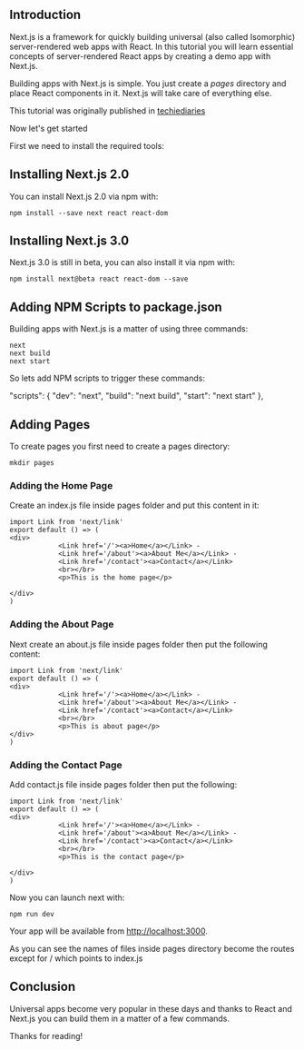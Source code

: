 
## Introduction

Next.js is a framework for quickly building universal (also called Isomorphic) server-rendered web apps with
React. In this tutorial you will learn essential concepts of server-rendered React apps by creating a demo app with Next.js.

Building apps with Next.js is simple. You just create a <em>pages</em> directory and place React components in it.
 Next.js will take care of everything else.

This tutorial was originally published in [techiediaries](https://www.techiediaries.com/universal-react-apps-nextjs/)

Now let's get started

First we need to install the required tools:

## Installing Next.js 2.0

You can install Next.js 2.0 via npm with:

    npm install --save next react react-dom

## Installing Next.js 3.0

 Next.js 3.0 is still in beta, you can also install it via npm with:

    npm install next@beta react react-dom --save

## Adding NPM Scripts to package.json

Building apps with Next.js is a matter of using three commands:

    next
    next build
    next start

So lets add NPM scripts to trigger these commands:

  "scripts": {
    "dev": "next",
    "build": "next build",
    "start": "next start"
  },

## Adding Pages

To create pages you first need to create a pages directory:

    mkdir pages

### Adding the Home Page

Create an index.js file inside pages folder and put this content in it:

    import Link from 'next/link'
    export default () => (
    <div>
                <Link href='/'><a>Home</a></Link> -
                <Link href='/about'><a>About Me</a></Link> -
                <Link href='/contact'><a>Contact</a></Link>
                <br></br>
                <p>This is the home page</p>

    </div>
    )

### Adding the About Page

Next create an about.js file inside pages folder then put the following content:

    import Link from 'next/link'
    export default () => (
    <div>
                <Link href='/'><a>Home</a></Link> -
                <Link href='/about'><a>About Me</a></Link> -
                <Link href='/contact'><a>Contact</a></Link>
                <br></br>
                <p>This is about page</p>
    </div>
    )

### Adding the Contact Page

Add contact.js file inside pages folder then put the following:

    import Link from 'next/link'
    export default () => (
    <div>
                <Link href='/'><a>Home</a></Link> -
                <Link href='/about'><a>About Me</a></Link> -
                <Link href='/contact'><a>Contact</a></Link>
                <br></br>
                <p>This is the contact page</p>

    </div>
    )

Now you can launch next with:

    npm run dev

Your app will be available from [http://localhost:3000](http://localhost:3000).

As you can see the names of files inside pages directory become the routes except for / which points to index.js

## Conclusion

Universal apps become very popular in these days and thanks to React and Next.js you can build them in a matter
of a few commands.

Thanks for reading!
